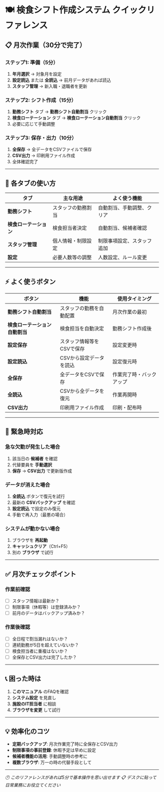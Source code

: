 # 🍽️ 検食シフト作成システム クイックリファレンス

## 📋 月次作業（30分で完了）

### ステップ1: 準備（5分）
1. **年月選択** → 対象月を設定
2. **設定読込** または **全読込** → 前月データがあれば読込
3. **スタッフ管理** → 新入職・退職者を更新

### ステップ2: シフト作成（15分）
1. **勤務シフト** タブ → **勤務シフト自動割当** クリック
2. **検食ローテーション** タブ → **検食ローテーション自動割当** クリック
3. 必要に応じて手動調整

### ステップ3: 保存・出力（10分）
1. **全保存** → 全データをCSVファイルで保存
2. **CSV出力** → 印刷用ファイル作成
3. 全体確認完了

---

## 🎯 各タブの使い方

| タブ | 主な用途 | よく使う機能 |
|------|----------|--------------|
| **勤務シフト** | スタッフの勤務割当 | 自動割当、手動調整、クリア |
| **検食ローテーション** | 検食担当者決定 | 自動割当、候補者確認 |
| **スタッフ管理** | 個人情報・制限設定 | 制限事項設定、スタッフ追加 |
| **設定** | 必要人数等の調整 | 人数設定、ルール変更 |

---

## ⚡ よく使うボタン

| ボタン | 機能 | 使用タイミング |
|--------|------|----------------|
| **勤務シフト自動割当** | スタッフの勤務を自動配置 | 月次作業の最初 |
| **検食ローテーション自動割当** | 検食担当を自動決定 | 勤務シフト作成後 |
| **設定保存** | スタッフ情報等をCSVで保存 | 設定変更時 |
| **設定読込** | CSVから設定データを読込 | 設定復元時 |
| **全保存** | 全データをCSVで保存 | 作業完了時・バックアップ |
| **全読込** | CSVから全データを復元 | 作業再開時 |
| **CSV出力** | 印刷用ファイル作成 | 印刷・配布時 |

---

## 🚨 緊急時対応

### 急な欠勤が発生した場合
1. 該当日の **候補者** を確認
2. 代替要員を **手動選択**
3. **保存** → **CSV出力** で更新版作成

### データが消えた場合
1. **全読込** ボタンで復元を試行
2. 最新の **CSVバックアップ** を確認
3. **設定読込** で設定のみ復元
4. 手動で再入力（最悪の場合）

### システムが動かない場合
1. ブラウザを **再起動**
2. **キャッシュクリア**（Ctrl+F5）
3. 別の **ブラウザ** で試行

---

## ✅ 月次チェックポイント

### 作業前確認
- [ ] スタッフ情報は最新か？
- [ ] 制限事項（休暇等）は登録済みか？
- [ ] 前月のデータはバックアップ済みか？

### 作業後確認
- [ ] 全日程で割当漏れはないか？
- [ ] 連続勤務が5日を超えていないか？
- [ ] 検食担当者に重複はないか？
- [ ] 全保存とCSV出力は完了したか？

---

## 📞 困った時は

1. **このマニュアル** のFAQを確認
2. **システム設定** を見直し
3. **施設のIT担当者** に相談
4. **ブラウザを変更** して試行

---

## 💡 効率化のコツ

- **定期バックアップ**: 月次作業完了時に全保存とCSV出力
- **制限事項の事前登録**: 休暇予定は早めに設定
- **候補者機能の活用**: 手動調整時の参考に
- **複数ブラウザ**: 万一の時の代替手段として

---

*🕐 このリファレンスがあれば5分で基本操作を思い出せます*
*📋 デスクに貼って日常業務にお役立てください*